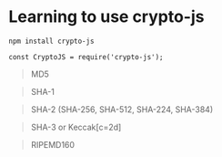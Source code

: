 # Learning to use crypto-js

```
npm install crypto-js
```

```
const CryptoJS = require('crypto-js');
```
> MD5

> SHA-1

> SHA-2 (SHA-256, SHA-512, SHA-224, SHA-384)

> SHA-3 or Keccak[c=2d]

> RIPEMD160

